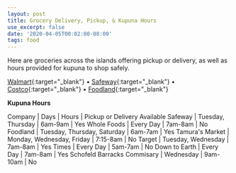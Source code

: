 ```yaml
---
layout: post
title: Grocery Delivery, Pickup, & Kupuna Hours
use_excerpt: false
date: '2020-04-05T00:02:00-08:00'
tags: food
---
```

Here are groceries across the islands offering pickup or delivery, as well as hours provided for kupuna to shop safely.

[Walmart](https://grocery.walmart.com/?adid=1500000000000039636450&veh=wmt){:target="_blank"} • [Safeway](https://www.safeway.com/?icmpid=swy_yxt_r6_delc_ih){:target="_blank"} • [Costco](https://www.costco.com/my-life-costco-grocery-online-delivery.html){:target="_blank"} • [Foodland](https://shop.foodland.com/shop/family_meals/d/1288531){:target="_blank"}  

**Kupuna Hours**

Company | Days | Hours | Pickup or Delivery Available
Safeway | Tuesday, Thursday | 6am-9am | Yes
Whole Foods | Every Day | 7am-8am | No
Foodland | Tuesday, Thursday, Saturday | 6am-7am | Yes
Tamura's Market | Monday, Wednesday, Friday | 7:15-8am | No
Target | Tuesday, Wednesday | 7am-8am | Yes
Times | Every Day | 5am-7am | No
Down to Earth | Every Day | 7am-8am | Yes
Schofeld Barracks Commisary | Wednesday | 9am-10am | No